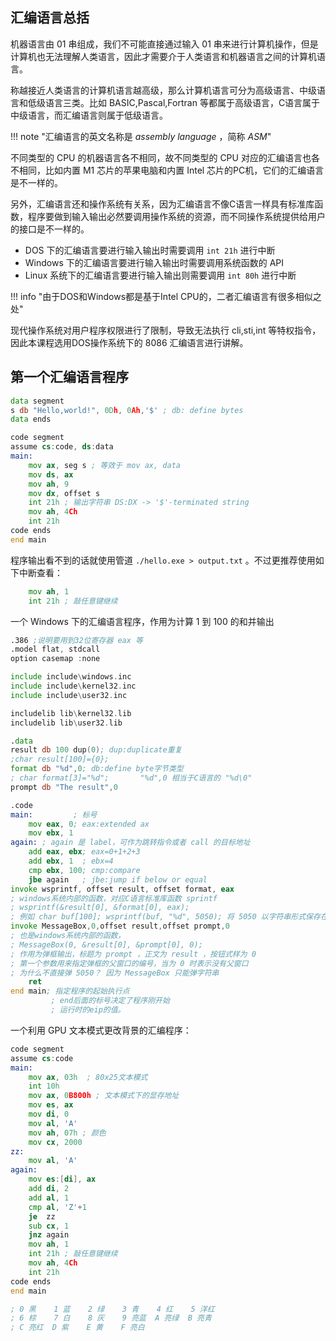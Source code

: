 
## 汇编语言总括

机器语言由 01 串组成，我们不可能直接通过输入 01 串来进行计算机操作，但是计算机也无法理解人类语言，因此才需要介于人类语言和机器语言之间的计算机语言。

称越接近人类语言的计算机语言越高级，那么计算机语言可分为高级语言、中级语言和低级语言三类。比如 BASIC,Pascal,Fortran 等都属于高级语言，C语言属于中级语言，而汇编语言则属于低级语言。

!!! note "汇编语言的英文名称是 *assembly language* ，简称 *ASM*"

不同类型的 CPU 的机器语言各不相同，故不同类型的 CPU 对应的汇编语言也各不相同，比如内置 M1 芯片的苹果电脑和内置 Intel 芯片的PC机，它们的汇编语言是不一样的。

另外，汇编语言还和操作系统有关系，因为汇编语言不像C语言一样具有标准库函数，程序要做到输入输出必然要调用操作系统的资源，而不同操作系统提供给用户的接口是不一样的。

- DOS 下的汇编语言要进行输入输出时需要调用 `int 21h` 进行中断
- Windows 下的汇编语言要进行输入输出时需要调用系统函数的 API 
- Linux 系统下的汇编语言要进行输入输出则需要调用 `int 80h` 进行中断

!!! info "由于DOS和Windows都是基于Intel CPU的，二者汇编语言有很多相似之处"

现代操作系统对用户程序权限进行了限制，导致无法执行 cli,sti,int 等特权指令，因此本课程选用DOS操作系统下的 8086 汇编语言进行讲解。

## 第一个汇编语言程序

```asm
data segment
s db "Hello,world!", 0Dh, 0Ah,'$' ; db: define bytes
data ends

code segment
assume cs:code, ds:data
main:
	mov ax, seg s ; 等效于 mov ax, data
	mov ds, ax
	mov ah, 9
	mov dx, offset s
	int 21h ; 输出字符串 DS:DX -> '$'-terminated string
	mov ah, 4Ch
	int 21h
code ends
end main
```

程序输出看不到的话就使用管道 `./hello.exe > output.txt` 。不过更推荐使用如下中断查看：

```asm
	mov ah, 1
	int 21h ; 敲任意键继续
```

一个 Windows 下的汇编语言程序，作用为计算 1 到 100 的和并输出

```asm
.386 ;说明要用到32位寄存器 eax 等
.model flat, stdcall
option casemap :none

include include\windows.inc
include include\kernel32.inc
include include\user32.inc

includelib lib\kernel32.lib
includelib lib\user32.lib

.data
result db 100 dup(0); dup:duplicate重复
;char result[100]={0};
format db "%d",0; db:define byte字节类型
; char format[3]="%d";       "%d",0 相当于C语言的 "%d\0"
prompt db "The result",0

.code
main:         ; 标号
    mov eax, 0; eax:extended ax
    mov ebx, 1
again: ; again 是 label，可作为跳转指令或者 call 的目标地址
    add eax, ebx; eax=0+1+2+3
    add ebx, 1  ; ebx=4
    cmp ebx, 100; cmp:compare
    jbe again   ; jbe:jump if below or equal
invoke wsprintf, offset result, offset format, eax
; windows系统内部的函数，对应C语言标准库函数 sprintf
; wsprintf(&result[0], &format[0], eax);
; 例如 char buf[100]; wsprintf(buf, "%d", 5050); 将 5050 以字符串形式保存在数组 buf 中("5050\0")
invoke MessageBox,0,offset result,offset prompt,0
; 也是windows系统内部的函数，
; MessageBox(0, &result[0], &prompt[0], 0);
; 作用为弹框输出，标题为 prompt ，正文为 result ，按钮式样为 0
; 第一个参数用来指定弹框的父窗口的编号，当为 0 时表示没有父窗口
; 为什么不直接弹 5050？ 因为 MessageBox 只能弹字符串
    ret
end main; 指定程序的起始执行点
         ; end后面的标号决定了程序刚开始
         ; 运行时的eip的值。
```

一个利用 GPU 文本模式更改背景的汇编程序：

```asm
code segment
assume cs:code
main:
	mov ax, 03h  ; 80x25文本模式
	int 10h
	mov ax, 0B800h ; 文本模式下的显存地址
	mov es, ax
	mov di, 0
	mov al, 'A'
	mov ah, 07h ; 颜色
	mov cx, 2000
zz:
	mov al, 'A'
again:
	mov es:[di], ax 
	add di, 2
	add al, 1
	cmp al, 'Z'+1
	je  zz
	sub cx, 1
	jnz again
	mov ah, 1
	int 21h ; 敲任意键继续
	mov ah, 4Ch
	int 21h
code ends
end main

; 0 黑    1 蓝    2 绿    3 青    4 红    5 洋红
; 6 棕    7 白    8 灰    9 亮蓝  A 亮绿  B 亮青
; C 亮红  D 紫    E 黄    F 亮白
```

